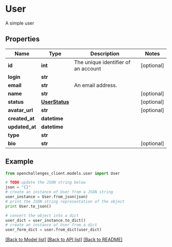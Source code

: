 # User

A simple user

## Properties

| Name           | Type                            | Description                         | Notes      |
| -------------- | ------------------------------- | ----------------------------------- | ---------- |
| **id**         | **int**                         | The unique identifier of an account | [optional] |
| **login**      | **str**                         |                                     |
| **email**      | **str**                         | An email address.                   |
| **name**       | **str**                         |                                     | [optional] |
| **status**     | [**UserStatus**](UserStatus.md) |                                     | [optional] |
| **avatar_url** | **str**                         |                                     | [optional] |
| **created_at** | **datetime**                    |                                     |
| **updated_at** | **datetime**                    |                                     |
| **type**       | **str**                         |                                     |
| **bio**        | **str**                         |                                     | [optional] |

## Example

```python
from openchallenges_client.models.user import User

# TODO update the JSON string below
json = "{}"
# create an instance of User from a JSON string
user_instance = User.from_json(json)
# print the JSON string representation of the object
print User.to_json()

# convert the object into a dict
user_dict = user_instance.to_dict()
# create an instance of User from a dict
user_form_dict = user.from_dict(user_dict)
```

[[Back to Model list]](../README.md#documentation-for-models) [[Back to API list]](../README.md#documentation-for-api-endpoints) [[Back to README]](../README.md)
